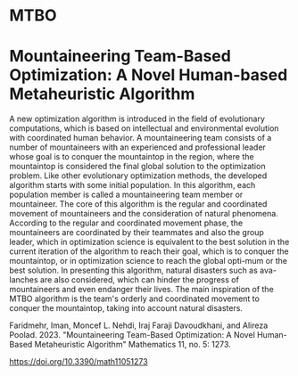 # MTBO
# Mountaineering Team-Based Optimization: A Novel Human-based Metaheuristic Algorithm  
 
 
A new optimization algorithm is introduced in the field of evolutionary computations, which is based on intellectual and environmental evolution with coordinated human behavior. A mountaineering team consists of a number of mountaineers with an experienced and professional leader whose goal is to conquer the mountaintop in the region, where the mountaintop is considered the final global solution to the optimization problem. Like other evolutionary optimization methods, the developed algorithm starts with some initial population. In this algorithm, each population member is called a mountaineering team member or mountaineer. The core of this algorithm is the regular and coordinated movement of mountaineers and the consideration of natural phenomena. According to the regular and coordinated movement phase, the mountaineers are coordinated by their teammates and also the group leader, which in optimization science is equivalent to the best solution in the current iteration of the algorithm to reach their goal, which is to conquer the mountaintop, or in optimization science to reach the global opti-mum or the best solution. In presenting this algorithm, natural disasters such as ava-lanches are also considered, which can hinder the progress of mountaineers and even endanger their lives. The main inspiration of the MTBO algorithm is the team's orderly and coordinated movement to conquer the mountaintop, taking into account natural disasters.





Faridmehr, Iman, Moncef L. Nehdi, Iraj Faraji Davoudkhani, and Alireza Poolad. 2023. "Mountaineering Team-Based Optimization: A Novel Human-Based Metaheuristic Algorithm" Mathematics 11, no. 5: 1273.

 https://doi.org/10.3390/math11051273 
